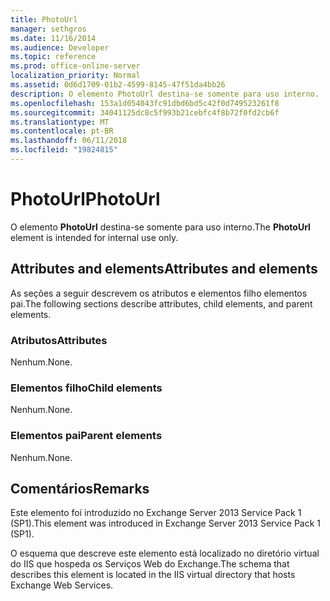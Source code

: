 ```yaml
---
title: PhotoUrl
manager: sethgros
ms.date: 11/16/2014
ms.audience: Developer
ms.topic: reference
ms.prod: office-online-server
localization_priority: Normal
ms.assetid: 0d6d1709-01b2-4599-8145-47f51da4bb26
description: O elemento PhotoUrl destina-se somente para uso interno.
ms.openlocfilehash: 153a1d054043fc91dbd6bd5c42f0d749523261f8
ms.sourcegitcommit: 34041125dc8c5f993b21cebfc4f8b72f0fd2cb6f
ms.translationtype: MT
ms.contentlocale: pt-BR
ms.lasthandoff: 06/11/2018
ms.locfileid: "19824815"
---
```

# <a name="photourl"></a><span data-ttu-id="fe94a-103">PhotoUrl</span><span class="sxs-lookup"><span data-stu-id="fe94a-103">PhotoUrl</span></span>

<span data-ttu-id="fe94a-104">O elemento **PhotoUrl** destina-se somente para uso interno.</span><span class="sxs-lookup"><span data-stu-id="fe94a-104">The **PhotoUrl** element is intended for internal use only.</span></span> 

## <a name="attributes-and-elements"></a><span data-ttu-id="fe94a-105">Attributes and elements</span><span class="sxs-lookup"><span data-stu-id="fe94a-105">Attributes and elements</span></span>

<span data-ttu-id="fe94a-106">As seções a seguir descrevem os atributos e elementos filho elementos pai.</span><span class="sxs-lookup"><span data-stu-id="fe94a-106">The following sections describe attributes, child elements, and parent elements.</span></span>
  
### <a name="attributes"></a><span data-ttu-id="fe94a-107">Atributos</span><span class="sxs-lookup"><span data-stu-id="fe94a-107">Attributes</span></span>

<span data-ttu-id="fe94a-108">Nenhum.</span><span class="sxs-lookup"><span data-stu-id="fe94a-108">None.</span></span>
  
### <a name="child-elements"></a><span data-ttu-id="fe94a-109">Elementos filho</span><span class="sxs-lookup"><span data-stu-id="fe94a-109">Child elements</span></span>

<span data-ttu-id="fe94a-110">Nenhum.</span><span class="sxs-lookup"><span data-stu-id="fe94a-110">None.</span></span>
  
### <a name="parent-elements"></a><span data-ttu-id="fe94a-111">Elementos pai</span><span class="sxs-lookup"><span data-stu-id="fe94a-111">Parent elements</span></span>

<span data-ttu-id="fe94a-112">Nenhum.</span><span class="sxs-lookup"><span data-stu-id="fe94a-112">None.</span></span>
  
## <a name="remarks"></a><span data-ttu-id="fe94a-113">Comentários</span><span class="sxs-lookup"><span data-stu-id="fe94a-113">Remarks</span></span>

<span data-ttu-id="fe94a-114">Este elemento foi introduzido no Exchange Server 2013 Service Pack 1 (SP1).</span><span class="sxs-lookup"><span data-stu-id="fe94a-114">This element was introduced in Exchange Server 2013 Service Pack 1 (SP1).</span></span>
  
<span data-ttu-id="fe94a-115">O esquema que descreve este elemento está localizado no diretório virtual do IIS que hospeda os Serviços Web do Exchange.</span><span class="sxs-lookup"><span data-stu-id="fe94a-115">The schema that describes this element is located in the IIS virtual directory that hosts Exchange Web Services.</span></span>
  

